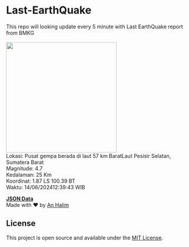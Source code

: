 # Last-EarthQuake
This repo will looking update every 5 minute with Last EarthQuake report from BMKG
<br>
<br>
<img src="https://static.bmkg.go.id/20240614123943.mmi.jpg" width="300"/>
<br>
Lokasi: Pusat gempa berada di laut 57 km BaratLaut Pesisir Selatan, Sumatera Barat <br>
Magnitude: 4.7 <br>
Kedalaman: 25 Km <br>
Koordinat: 1.87 LS 100.39 BT <br>
Waktu: 14/06/202412:39:43 WIB <br>

<a href="./data/data.json">**JSON Data**</a>
<br>
Made with ❤️ by <a href="https://github.com/an-halim">An Halim</a>
## License

This project is open source and available under the [MIT License](LICENSE).
